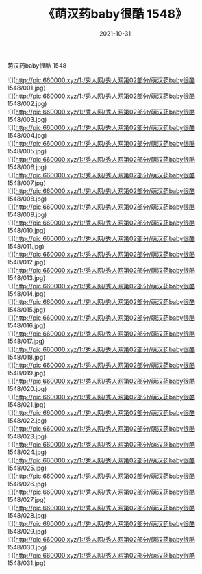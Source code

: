 ﻿---
layout: post
title:  《萌汉药baby很酷 1548》
date:   2021-10-31
img: http://pic.660000.xyz/1:/秀人网/秀人网第02部分/萌汉药baby很酷 1548/000.jpg
categories: [美女, 清纯, 唯美]
---

萌汉药baby很酷 1548

  ![](http://pic.660000.xyz/1:/秀人网/秀人网第02部分/萌汉药baby很酷 1548/001.jpg) <br> ![](http://pic.660000.xyz/1:/秀人网/秀人网第02部分/萌汉药baby很酷 1548/002.jpg) <br> ![](http://pic.660000.xyz/1:/秀人网/秀人网第02部分/萌汉药baby很酷 1548/003.jpg) <br> ![](http://pic.660000.xyz/1:/秀人网/秀人网第02部分/萌汉药baby很酷 1548/004.jpg) <br> ![](http://pic.660000.xyz/1:/秀人网/秀人网第02部分/萌汉药baby很酷 1548/005.jpg) <br> ![](http://pic.660000.xyz/1:/秀人网/秀人网第02部分/萌汉药baby很酷 1548/006.jpg) <br> ![](http://pic.660000.xyz/1:/秀人网/秀人网第02部分/萌汉药baby很酷 1548/007.jpg) <br> ![](http://pic.660000.xyz/1:/秀人网/秀人网第02部分/萌汉药baby很酷 1548/008.jpg) <br> ![](http://pic.660000.xyz/1:/秀人网/秀人网第02部分/萌汉药baby很酷 1548/009.jpg) <br> ![](http://pic.660000.xyz/1:/秀人网/秀人网第02部分/萌汉药baby很酷 1548/010.jpg) <br> ![](http://pic.660000.xyz/1:/秀人网/秀人网第02部分/萌汉药baby很酷 1548/011.jpg) <br> ![](http://pic.660000.xyz/1:/秀人网/秀人网第02部分/萌汉药baby很酷 1548/012.jpg) <br> ![](http://pic.660000.xyz/1:/秀人网/秀人网第02部分/萌汉药baby很酷 1548/013.jpg) <br> ![](http://pic.660000.xyz/1:/秀人网/秀人网第02部分/萌汉药baby很酷 1548/014.jpg) <br> ![](http://pic.660000.xyz/1:/秀人网/秀人网第02部分/萌汉药baby很酷 1548/015.jpg) <br> ![](http://pic.660000.xyz/1:/秀人网/秀人网第02部分/萌汉药baby很酷 1548/016.jpg) <br> ![](http://pic.660000.xyz/1:/秀人网/秀人网第02部分/萌汉药baby很酷 1548/017.jpg) <br> ![](http://pic.660000.xyz/1:/秀人网/秀人网第02部分/萌汉药baby很酷 1548/018.jpg) <br> ![](http://pic.660000.xyz/1:/秀人网/秀人网第02部分/萌汉药baby很酷 1548/019.jpg) <br> ![](http://pic.660000.xyz/1:/秀人网/秀人网第02部分/萌汉药baby很酷 1548/020.jpg) <br> ![](http://pic.660000.xyz/1:/秀人网/秀人网第02部分/萌汉药baby很酷 1548/021.jpg) <br> ![](http://pic.660000.xyz/1:/秀人网/秀人网第02部分/萌汉药baby很酷 1548/022.jpg) <br> ![](http://pic.660000.xyz/1:/秀人网/秀人网第02部分/萌汉药baby很酷 1548/023.jpg) <br> ![](http://pic.660000.xyz/1:/秀人网/秀人网第02部分/萌汉药baby很酷 1548/024.jpg) <br> ![](http://pic.660000.xyz/1:/秀人网/秀人网第02部分/萌汉药baby很酷 1548/025.jpg) <br> ![](http://pic.660000.xyz/1:/秀人网/秀人网第02部分/萌汉药baby很酷 1548/026.jpg) <br> ![](http://pic.660000.xyz/1:/秀人网/秀人网第02部分/萌汉药baby很酷 1548/027.jpg) <br> ![](http://pic.660000.xyz/1:/秀人网/秀人网第02部分/萌汉药baby很酷 1548/028.jpg) <br> ![](http://pic.660000.xyz/1:/秀人网/秀人网第02部分/萌汉药baby很酷 1548/029.jpg) <br> ![](http://pic.660000.xyz/1:/秀人网/秀人网第02部分/萌汉药baby很酷 1548/030.jpg) <br> ![](http://pic.660000.xyz/1:/秀人网/秀人网第02部分/萌汉药baby很酷 1548/031.jpg) <br>
